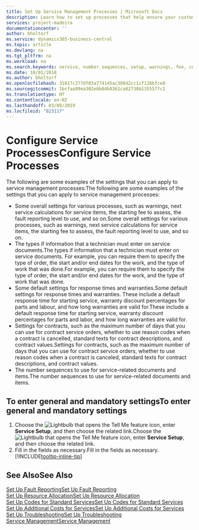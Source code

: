 ```yaml
---
title: Set Up Service Management Processes | Microsoft Docs
description: Learn how to set up processes that help ensure your customers are satisfied with your customer service.
services: project-madeira
documentationcenter: ''
author: bholtorf
ms.service: dynamics365-business-central
ms.topic: article
ms.devlang: na
ms.tgt_pltfrm: na
ms.workload: na
ms.search.keywords: service, number sequences, setup, warnings, fee, contracts, warranties
ms.date: 10/01/2018
ms.author: bholtorf
ms.openlocfilehash: 31817c277df03a774145ac308d2cc1cf128bfce0
ms.sourcegitcommit: 1bcfaa99ea302e6b84b8361ca02730b135557fc1
ms.translationtype: HT
ms.contentlocale: en-NZ
ms.lasthandoff: 03/08/2019
ms.locfileid: "823117"
---
```

# <a name="configure-service-processes"></a><span data-ttu-id="d4c0a-103">Configure Service Processes</span><span class="sxs-lookup"><span data-stu-id="d4c0a-103">Configure Service Processes</span></span>
<span data-ttu-id="d4c0a-104">The following are some examples of the settings that you can apply to service management processes:</span><span class="sxs-lookup"><span data-stu-id="d4c0a-104">The following are some examples of the settings that you can apply to service management processes:</span></span>  
  
* <span data-ttu-id="d4c0a-105">Some overall settings for various processes, such as warnings, next service calculations for service items, the starting fee to assess, the fault reporting level to use, and so on.</span><span class="sxs-lookup"><span data-stu-id="d4c0a-105">Some overall settings for various processes, such as warnings, next service calculations for service items, the starting fee to assess, the fault reporting level to use, and so on.</span></span>  
* <span data-ttu-id="d4c0a-106">The types if information that a technician must enter on service documents.</span><span class="sxs-lookup"><span data-stu-id="d4c0a-106">The types if information that a technician must enter on service documents.</span></span> <span data-ttu-id="d4c0a-107">For example, you can require them to specify the type of order, the start and/or end dates for the work, and the type of work that was done.</span><span class="sxs-lookup"><span data-stu-id="d4c0a-107">For example, you can require them to specify the type of order, the start and/or end dates for the work, and the type of work that was done.</span></span>  
* <span data-ttu-id="d4c0a-108">Some default settings for response times and warranties.</span><span class="sxs-lookup"><span data-stu-id="d4c0a-108">Some default settings for response times and warranties.</span></span> <span data-ttu-id="d4c0a-109">These include a default response time for starting service, warranty discount percentages for parts and labour, and how long warranties are valid for.</span><span class="sxs-lookup"><span data-stu-id="d4c0a-109">These include a default response time for starting service, warranty discount percentages for parts and labor, and how long warranties are valid for.</span></span>  
* <span data-ttu-id="d4c0a-110">Settings for contracts, such as the maximum number of days that you can use for contract service orders, whether to use reason codes when a contract is cancelled, standard texts for contract descriptions, and contract values.</span><span class="sxs-lookup"><span data-stu-id="d4c0a-110">Settings for contracts, such as the maximum number of days that you can use for contract service orders, whether to use reason codes when a contract is canceled, standard texts for contract descriptions, and contract values.</span></span>  
* <span data-ttu-id="d4c0a-111">The number sequences to use for service-related documents and items.</span><span class="sxs-lookup"><span data-stu-id="d4c0a-111">The number sequences to use for service-related documents and items.</span></span>  

## <a name="to-enter-general-and-mandatory-settings"></a><span data-ttu-id="d4c0a-112">To enter general and mandatory settings</span><span class="sxs-lookup"><span data-stu-id="d4c0a-112">To enter general and mandatory settings</span></span>
1. <span data-ttu-id="d4c0a-113">Choose the ![Lightbulb that opens the Tell Me feature](media/ui-search/search_small.png "Tell me what you want to do") icon, enter **Service Setup**, and then choose the related link.</span><span class="sxs-lookup"><span data-stu-id="d4c0a-113">Choose the ![Lightbulb that opens the Tell Me feature](media/ui-search/search_small.png "Tell me what you want to do") icon, enter **Service Setup**, and then choose the related link.</span></span>
2. <span data-ttu-id="d4c0a-114">Fill in the fields as necessary.</span><span class="sxs-lookup"><span data-stu-id="d4c0a-114">Fill in the fields as necessary.</span></span> [!INCLUDE[tooltip-inline-tip](includes/tooltip-inline-tip_md.md)]  

## <a name="see-also"></a><span data-ttu-id="d4c0a-115">See Also</span><span class="sxs-lookup"><span data-stu-id="d4c0a-115">See Also</span></span>  
[<span data-ttu-id="d4c0a-116">Set Up Fault Reporting</span><span class="sxs-lookup"><span data-stu-id="d4c0a-116">Set Up Fault Reporting</span></span>](service-how-setup-fault-reporting.md)  
[<span data-ttu-id="d4c0a-117">Set Up Resource Allocation</span><span class="sxs-lookup"><span data-stu-id="d4c0a-117">Set Up Resource Allocation</span></span>](service-how-setup-resource-allocation.md)  
[<span data-ttu-id="d4c0a-118">Set Up Codes for Standard Services</span><span class="sxs-lookup"><span data-stu-id="d4c0a-118">Set Up Codes for Standard Services</span></span>](service-how-setup-service-coding.md)  
[<span data-ttu-id="d4c0a-119">Set Up Additional Costs for Services</span><span class="sxs-lookup"><span data-stu-id="d4c0a-119">Set Up Additional Costs for Services</span></span>](service-how-setup-service-costs-pricing.md)  
[<span data-ttu-id="d4c0a-120">Set Up Troubleshooting</span><span class="sxs-lookup"><span data-stu-id="d4c0a-120">Set Up Troubleshooting</span></span>](service-how-setup-troubleshooting.md)  
[<span data-ttu-id="d4c0a-121">Service Management</span><span class="sxs-lookup"><span data-stu-id="d4c0a-121">Service Management</span></span>](service-service.md)  
